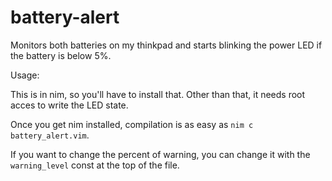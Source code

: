 battery-alert
=============

Monitors both batteries on my thinkpad and starts blinking the power LED if the
battery is below 5%.

Usage: 

This is in nim, so you'll have to install that. Other than that, it needs root
acces to write the LED state.

Once you get nim installed, compilation is as easy as `nim c battery_alert.vim`.

If you want to change the percent of warning, you can change it with the
`warning_level` const at the top of the file. 
